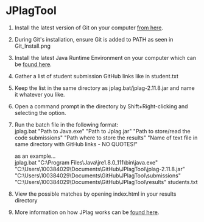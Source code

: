 # JPlagTool

1. Install the latest version of Git on your computer [from here](https://git-scm.com/download/win).  
2. During Git's installation, ensure Git is added to PATH as seen in Git_Install.png  
3. Install the latest Java Runtime Environment on your computer which can be [found here](https://ninite.com/java8/).  
4. Gather a list of student submission GitHub links like in student.txt  
5. Keep the list in the same directory as jplag.bat/jplag-2.11.8.jar and name it whatever you like.  
6. Open a command prompt in the directory by Shift+Right-clicking and selecting the option.  
7. Run the batch file in the following format:  
	jplag.bat "Path to Java.exe" "Path to Jplag.jar" "Path to store/read the code submissions" "Path where to store the results" "Name of text file in same directory with GitHub links - NO QUOTES!"  
	  
	as an example...  
	jplag.bat "C:\Program Files\Java\jre1.8.0_111\bin\java.exe" "C:\Users\100384029\Documents\GitHub\JPlagTool\jplag-2.11.8.jar" "C:\Users\100384029\Documents\GitHub\JPlagTool\submissions" "C:\Users\100384029\Documents\GitHub\JPlagTool\results" students.txt  
8. View the possible matches by opening index.html in your results directory  
9. More information on how JPlag works can be [found here](https://jplag.ipd.kit.edu/).  
